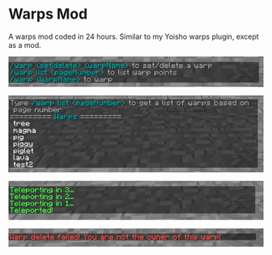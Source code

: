 # Warps Mod
A warps mod coded in 24 hours. Similar to my Yoisho warps plugin, except as a mod.

![Screenshot](https://github.com/sarahayu/warpsmod/blob/master/screenshots/screenshot1.png)

![Screenshot](https://github.com/sarahayu/warpsmod/blob/master/screenshots/screenshot2.png)

![Screenshot](https://github.com/sarahayu/warpsmod/blob/master/screenshots/screenshot3.png)

![Screenshot](https://github.com/sarahayu/warpsmod/blob/master/screenshots/screenshot4.png)
